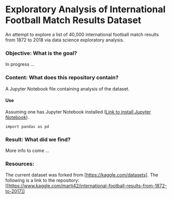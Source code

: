 # Exploratory Analysis of International Football Match Results Dataset

An attempt to explore a list of 40,000 international football match results from 1872 to 2018 via data science exploratory analysis.
### Objective: What is the goal?
In progress ...
### Content: What does this repository contain?
A Jupyter Notebook file containing analysis of the dataset.
#### Use
Assuming one has Jupyter Notebook installed ([Link to install Jupyter Notebook](https://jupyter.org/install)).
```
import pandas as pd

```
### Result: What did we find?

More info to come ...
### Resources:
The current dataset was forked from [https://kaggle.com/datasets]. The following is a link to the repository: [[https://www.kaggle.com/martj42/international-football-results-from-1872-to-2017]]

